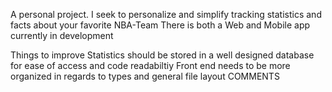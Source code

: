 A personal project.
I seek to personalize and simplify tracking statistics and facts about your favorite NBA-Team
There is both a Web and Mobile app currently in development

Things to improve
Statistics should be stored in a well designed database for ease of access and code readabiltiy
Front end needs to be more organized in regards to types and general file layout
COMMENTS
